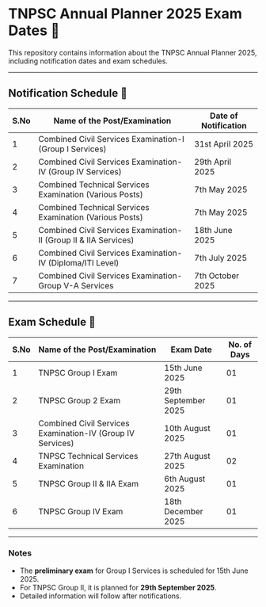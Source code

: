 # TNPSC Annual Planner 2025 Exam Dates 📅

This repository contains information about the TNPSC Annual Planner 2025, including notification dates and exam schedules.

---

## Notification Schedule 📢

| S.No | Name of the Post/Examination                         | Date of Notification |
|------|------------------------------------------------------|----------------------|
| 1    | Combined Civil Services Examination-I (Group I Services) | 31st April 2025      |
| 2    | Combined Civil Services Examination-IV (Group IV Services) | 29th April 2025      |
| 3    | Combined Technical Services Examination (Various Posts) | 7th May 2025         |
| 4    | Combined Technical Services Examination (Various Posts) | 7th May 2025         |
| 5    | Combined Civil Services Examination-II (Group II & IIA Services) | 18th June 2025       |
| 6    | Combined Civil Services Examination-IV (Diploma/ITI Level) | 7th July 2025        |
| 7    | Combined Civil Services Examination- Group V-A Services | 7th October 2025     |

---

## Exam Schedule 📝

| S.No | Name of the Post/Examination                         | Exam Date          | No. of Days |
|------|------------------------------------------------------|--------------------|-------------|
| 1    | TNPSC Group I Exam                                   | 15th June 2025    | 01          |
| 2    | TNPSC Group 2 Exam                                   | 29th September 2025 | 01          |
| 3    | Combined Civil Services Examination-IV (Group IV Services) | 10th August 2025 | 01          |
| 4    | TNPSC Technical Services Examination                 | 27th August 2025   | 02          |
| 5    | TNPSC Group II & IIA Exam                            | 6th August 2025    | 01          |
| 6    | TNPSC Group IV Exam                                  | 18th December 2025 | 01          |

---

### Notes

- The **preliminary exam** for Group I Services is scheduled for 15th June 2025.
- For TNPSC Group II, it is planned for **29th September 2025**.
- Detailed information will follow after notifications.


